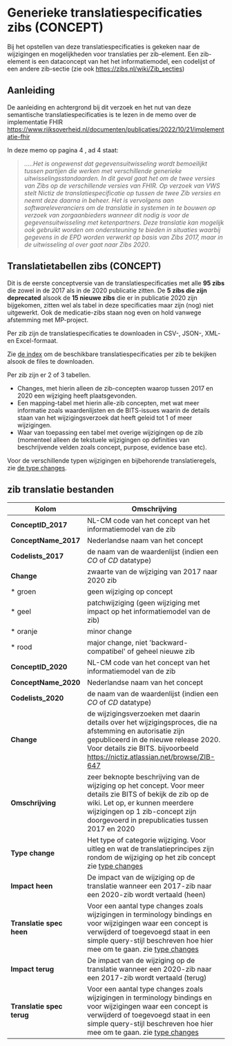  # Generieke translatiespecificaties zibs (CONCEPT)

Bij het opstellen van deze translatiespecificaties is gekeken naar de wijzigingen en mogelijkheden voor translaties per zib-element. Een zib-element is een dataconcept van het het informatiemodel, een codelijst of een andere zib-sectie (zie ook https://zibs.nl/wiki/Zib_secties) 

## Aanleiding
De aanleiding en achtergrond bij dit verzoek en het nut van deze semantische translatiespecificaties is te lezen in de memo over de implementatie FHIR https://www.rijksoverheid.nl/documenten/publicaties/2022/10/21/implementatie-fhir

In deze memo op pagina 4 , ad 4 staat:
>*.....Het is ongewenst dat gegevensuitwisseling wordt bemoeilijkt tussen partijen die werken met verschillende generieke uitwisselingsstandaarden. In dit geval gaat het om de twee versies van Zibs op de verschillende versies van FHIR. Op verzoek van VWS stelt Nictiz de translatiespecificatie op tussen de twee Zib versies en neemt deze daarna in beheer. Het is vervolgens aan softwareleveranciers om de translatie in systemen in te bouwen op verzoek van zorgaanbieders wanneer dit nodig is voor de gegevensuitwisseling met ketenpartners. Deze translatie kan mogelijk ook gebruikt worden om ondersteuning te bieden in situaties waarbij gegevens in de EPD worden verwerkt op basis van Zibs 2017, maar in de uitwisseling al over gaat naar Zibs 2020*.

## Translatietabellen zibs (CONCEPT)
Dit is de eerste conceptversie van de translatiespecificaties met alle **95 zibs** die zowel in de 2017 als in de 2020 publicatie zitten. 
De **5 zibs die zijn deprecated** alsook de **15 nieuwe zibs** die er in publicatie 2020 zijn bijgekomen, zitten wel als tabel in deze specificaties maar zijn (nog) niet uitgewerkt. Ook de medicatie-zibs staan nog even on hold vanwege afstemming met MP-project.

Per zib zijn de translatiespecificaties te downloaden in CSV-, JSON-, XML- en Excel-formaat.

Zie [de index](zib2017-2020/index.md) om de beschikbare translatiespecificaties per zib te bekijken alsook de files te downloaden. 

Per zib zijn er 2 of 3 tabellen.
- Changes, met hierin alleen de zib-concepten waarop tussen 2017 en 2020 een wijziging heeft plaatsgevonden.
- Een mapping-tabel met hierin alle-zib concepten, met wat meer informatie zoals waardenlijsten en de BITS-issues waarin de details staan van het wijzigingsverzoek dat heeft geleid tot 1 of meer wijzigingen.
- Waar van toepassing een tabel met overige wijzigingen op de zib (momenteel alleen de tekstuele wijzigingen op definities van beschrijvende velden zoals concept, purpose, evidence base etc).

Voor de verschillende typen wijzigingen en bijbehorende translatieregels, zie [de type changes](typechanges.md).

## zib translatie bestanden ##

| Kolom | Omschrijving|
| --- | ----------- |
| **ConceptID_2017** | NL-CM code van het concept van het informatiemodel van de zib |
| **ConceptName_2017**| Nederlandse naam van het concept |
| **Codelists_2017**| de naam van de waardenlijst (indien een _CO_ of _CD_ datatype) |
| **Change** | zwaarte van de wijziging van 2017 naar 2020 zib | 
| * groen| geen wijziging op concept |
| * geel| patchwijziging (geen wijziging met impact op het informatiemodel van de zib)|
| * oranje | minor change
| * rood| major change, niet 'backward-compatibel' of geheel nieuwe zib |
| **ConceptID_2020** | NL-CM code van het concept van het informatiemodel van de zib |
| **ConceptName_2020**| Nederlandse naam van het concept |
| **Codelists_2020**| de naam van de waardenlijst (indien een _CO_ of _CD_ datatype) 
| **Change** | de wijzigingsverzoeken met daarin details over het wijzigingsproces, die na afstemming en autorisatie zijn gepubliceerd in de nieuwe release 2020. Voor details zie BITS. bijvoorbeeld https://nictiz.atlassian.net/browse/ZIB-647
|**Omschrijving** | zeer beknopte beschrijving van de wijziging op het concept. Voor meer details zie BITS of bekijk de zib op de wiki. Let op, er kunnen meerdere wijzigingen op 1 zib-concept zijn doorgevoerd in prepublicaties tussen 2017 en 2020|
| **Type change** | Het type of categorie wijziging. Voor uitleg en wat de translatieprincipes zijn rondom de wijziging op het zib concept zie [type changes](typechanges.md)|
| **Impact heen** | De impact van de wijziging op de translatie wanneer een 2017-zib naar een 2020-zib wordt vertaald (heen)|
| **Translatie spec heen** | Voor een aantal type changes zoals wijzigingen in terminology bindings en voor wijzigingen waar een concept is verwijderd of toegevoegd staat in een simple query-stijl beschreven hoe hier mee om te gaan. zie [type changes](typechanges.md)|
| **Impact terug** | De impact van de wijziging op de translatie wanneer een 2020-zib naar een 2017-zib wordt vertaald (terug)|
| **Translatie spec terug** | Voor een aantal type changes zoals wijzigingen in terminology bindings en voor wijzigingen waar een concept is verwijderd of toegevoegd staat in een simple query-stijl beschreven hoe hier mee om te gaan. zie [type changes](typechanges.md)|
